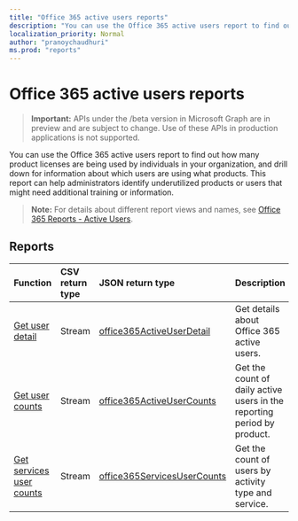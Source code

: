 ```yaml
---
title: "Office 365 active users reports"
description: "You can use the Office 365 active users report to find out how many product licenses are being used by individuals in your organization, and drill down for information about which users are using what products. This report can help administrators identify underutilized products or users that might need additional training or information."
localization_priority: Normal
author: "pranoychaudhuri"
ms.prod: "reports"
---
```


# Office 365 active users reports

> **Important:** APIs under the /beta version in Microsoft Graph are in preview and are subject to change. Use of these APIs in production applications is not supported.

You can use the Office 365 active users report to find out how many product licenses are being used by individuals in your organization, and drill down for information about which users are using what products. This report can help administrators identify underutilized products or users that might need additional training or information.

> **Note:** For details about different report views and names, see [Office 365 Reports - Active Users](https://support.office.com/client/Active-Users-fc1cf1d0-cd84-43fd-adb7-a4c4dfa8112d).

## Reports
| Function                                 | CSV return type | JSON return type                         | Description                              |
| :--------------------------------------- | :-------------- | :--------------------------------------- | ---------------------------------------- |
| [Get user detail](../api/reportroot-getoffice365activeuserdetail.md) | Stream          | [office365ActiveUserDetail](../resources/office365activeuserdetail.md) | Get details about Office 365 active users. |
| [Get user counts](../api/reportroot-getoffice365activeusercounts.md) | Stream          | [office365ActiveUserCounts](../resources/office365activeusercounts.md) | Get the count of daily active users in the reporting period by product. |
| [Get services user counts](../api/reportroot-getoffice365servicesusercounts.md) | Stream          | [office365ServicesUserCounts](../resources/office365servicesusercounts.md) | Get the count of users by activity type and service. |
